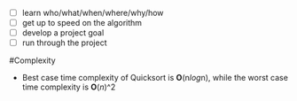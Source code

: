 - [ ] learn who/what/when/where/why/how
- [ ] get up to speed on the algorithm
- [ ] develop a project goal
- [ ] run through the project

#Complexity
  - Best case time complexity of Quicksort is **O**(n*log*n), while the worst case time complexity is **O**(*n*)^2
